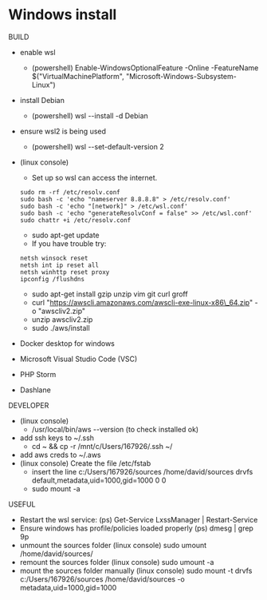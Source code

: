 # Windows install



BUILD

* enable wsl
  * (powershell) Enable-WindowsOptionalFeature -Online -FeatureName $("VirtualMachinePlatform", "Microsoft-Windows-Subsystem-Linux")
* install Debian
  * (powershell) wsl --install -d Debian
* ensure wsl2 is being used
  * (powershell) wsl --set-default-version 2
*   (linux console)

    * Set up so wsl can access the internet.

    ```
    sudo rm -rf /etc/resolv.conf
    sudo bash -c 'echo "nameserver 8.8.8.8" > /etc/resolv.conf'
    sudo bash -c 'echo "[network]" > /etc/wsl.conf'
    sudo bash -c 'echo "generateResolvConf = false" >> /etc/wsl.conf'
    sudo chattr +i /etc/resolv.conf
    ```

    * sudo apt-get update
    * If you have trouble try:

    ```
    netsh winsock reset 
    netsh int ip reset all
    netsh winhttp reset proxy
    ipconfig /flushdns
    ```

    * sudo apt-get install gzip unzip vim git curl groff
    * curl "https://awscli.amazonaws.com/awscli-exe-linux-x86\_64.zip" -o "awscliv2.zip"
    * unzip awscliv2.zip
    * sudo ./aws/install
* Docker desktop for windows
* Microsoft Visual Studio Code (VSC)
* PHP Storm
* Dashlane

DEVELOPER

* (linux console)
  * /usr/local/bin/aws --version (to check installed ok)
* add ssh keys to \~/.ssh
  * cd \~ && cp -r /mnt/c/Users/167926/.ssh \~/
* add aws creds to \~/.aws
* (linux console) Create the file /etc/fstab
  * insert the line c:/Users/167926/sources /home/david/sources drvfs default,metadata,uid=1000,gid=1000 0 0
  * sudo mount -a

USEFUL

* Restart the wsl service: (ps) Get-Service LxssManager | Restart-Service
* Ensure windows has profile/policies loaded properly (ps) dmesg | grep 9p
* unmount the sources folder (linux console) sudo umount /home/david/sources/
* remount the sources folder (linux console) sudo umount -a
* mount the sources folder manually (linux console) sudo mount -t drvfs c:/Users/167926/sources /home/david/sources -o metadata,uid=1000,gid=1000
